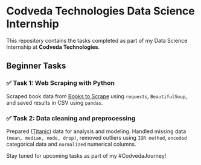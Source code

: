 # Codveda Technologies Data Science Internship

This repository contains the tasks completed as part of my Data Science Internship at **Codveda Technologies**.

## Beginner Tasks

### ✅ Task 1: Web Scraping with Python

Scraped book data from [Books to Scrape](http://books.toscrape.com) using `requests`, `BeautifulSoup`, and saved results in CSV using `pandas`.

### ✅ Task 2: Data cleaning and preprocessing

Prepared ([Titanic](https://www.kaggle.com/c/titanic/data)) data for analysis and modeling. Handled missing data `(mean, median, mode, drop)`, removed outliers using `IQR method`, `encoded` categorical data and `normalized` numerical columns.

Stay tuned for upcoming tasks as part of my #CodvedaJourney!
